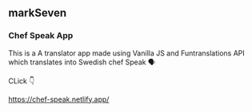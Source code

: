 ## markSeven
### Chef Speak App

This is a A translator app made using Vanilla JS and Funtranslations API which translates into Swedish chef Speak 🗣

CLick 👇 

https://chef-speak.netlify.app/
